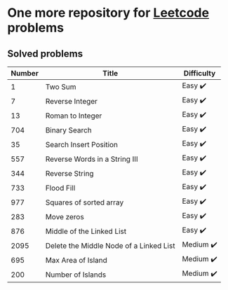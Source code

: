 # One more repository for [Leetcode](https://leetcode.com/) problems

## Solved problems

Number | Title                                   | Difficulty
------|-----------------------------------------|------
1 | Two Sum                                 | Easy :heavy_check_mark:
7 | Reverse Integer                         | Easy :heavy_check_mark:
13 | Roman to Integer                        | Easy :heavy_check_mark:
704 | Binary Search                           | Easy :heavy_check_mark:
35  | Search Insert Position                  | Easy :heavy_check_mark:
557 | Reverse Words in a String III           | Easy :heavy_check_mark:
344 | Reverse String                          | Easy :heavy_check_mark:
733 | Flood Fill                              | Easy :heavy_check_mark:
977 | Squares of sorted array                 | Easy :heavy_check_mark:
283 | Move zeros                              | Easy :heavy_check_mark:
876 | Middle of the Linked List               | Easy :heavy_check_mark:
2095 | Delete the Middle Node of a Linked List | Medium :heavy_check_mark:
695 | Max Area of Island                      | Medium :heavy_check_mark:
200 | Number of Islands                       | Medium :heavy_check_mark: